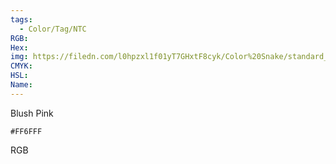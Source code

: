 ```yaml
---
tags:
  - Color/Tag/NTC
RGB:
Hex:
img: https://filedn.com/l0hpzxl1f01yT7GHxtF8cyk/Color%20Snake/standard_csv_to_svg//FF6FFF.svg
CMYK:
HSL:
Name:
---
```

Blush Pink
```palette
#FF6FFF
```
RGB
